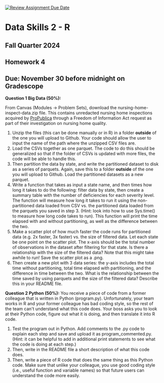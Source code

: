 [![Review Assignment Due Date](https://classroom.github.com/assets/deadline-readme-button-22041afd0340ce965d47ae6ef1cefeee28c7c493a6346c4f15d667ab976d596c.svg)](https://classroom.github.com/a/buLEa3MS)
# Data Skills 2 - R
## Fall Quarter 2024

## Homework 4
## Due: November 30 before midnight on Gradescope

__Question 1 Big Data (50%):__

From Canvas (Modules -> Problem Sets), download the nursing-home-inspect-data.zip file. This contains unredacted nursing home inspections acquired by [ProPublica](https://projects.propublica.org/nursing-homes/) through a Freedom of Information Act request as part of their investigation on nursing home quality.

1. Unzip the files (this can be done manually or in R) in a folder __outside__ of the one you will upload to Github. Your code should allow the user to input the name of the path where the unzipped CSV files are.
2. Load the CSVs together as one parquet. The code to do this should be generalized so that if the folder of CSVs is updated with more files, the code will be able to handle this. 
3. Then partition the data by state, and write the partitioned dataset to disk as a series of parquets. Again, save this to a folder  __outside__ of the one you will upload to Github. Load the partitioned datasets as a new parquet.
4. Write a function that takes as input a state name, and then times how long it takes to do the following: filter data by state, then create a summary table with the number of deficiencies for each severity level. The function will measure how long it takes to run it using the non-partitioned data loaded from CSV vs. the partitioned data loaded from the parquets you saved in step 3. (Hint: look into how to use Sys.time() to measure how long code takes to run). This function will print the time elapsed with and without partitioning, as well as the difference between the two.
5. Make a scatter plot of how much faster the code runs for partitioned data (e.g. 2x faster, 3x faster) vs. the size of filtered data. Let each state be one point on the scatter plot. The x-axis should be the total number of observations in the dataset after filtering for that state. Is there a relationship with the size of the filtered data? Note that this might take awhile to run! Save the scatter plot as a .png. 
6. Then create a new plot with 3 data series: the y-axis includes the total time without partitioning, total time elapsed with partitioning, and the difference in time between the two.  What is the relationship between the time saved by using parquets and the size of the filtered data? Describe this in your README file.


__Question 2 Python (50%):__ 
You receive a piece of code from a former colleague that is written in Python (program.py). Unfortunately, your team works in R and your former colleague has bad coding style, so the rest of the team can't understand what this code does. Your boss asks you to look at their Python code, figure out what it is doing, and then translate it into R code. 
1. Test the program out in Python. Add comments to the .py code to explain each step and save and upload it as program_commented.py. (Hint: it can be helpful to add in additional print statements to see what the code is doing at each step.)
2. Then, write in the README file a short description of what this code does.
3. Then, write a piece of R code that does the same thing as this Python code. Make sure that unlike your colleague, you use good coding style (i.e., useful function and variable names) so that future users can understand the code more easily.
